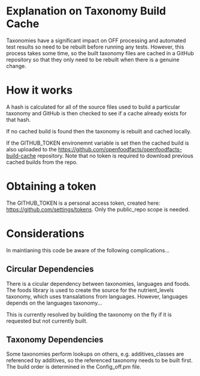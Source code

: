 # Explanation on Taxonomy Build Cache

Taxonomies have a significant impact on OFF processing and automated test results so need to be rebuilt before running any tests. However, this process takes some time, so the built taxonomy files are cached in a GitHub repository so that they only need to be rebuilt when there is a genuine change.

# How it works
A hash is calculated for all of the source files used to build a particular taxonomy and GitHub is then checked to see if a cache already exists for that hash.

If no cached build is found then the taxonomy is rebuilt and cached locally.

If the GITHUB_TOKEN environemnt variable is set then the cached build is also uploaded to the https://github.com/openfoodfacts/openfoodfacts-build-cache repository. Note that no token is required to download previous cached builds from the repo.

# Obtaining a token

The GITHUB_TOKEN is a personal access token, created here: https://github.com/settings/tokens. Only the public_repo scope is needed.

# Considerations

In maintianing this code be aware of the following complications...

## Circular Dependencies

There is a cicular dependency between taxonomies, languages and foods. The foods library is used to create the source for the nutrient_levels taxonomy, which uses transalations from languages. However, languages depends on the languages taxonomy...

This is currently resolved by building the taxonomy on the fly if it is requested but not currently built.

## Taxonomy Dependencies

Some taxonomies perform lookups on others, e.g. additives_classes are referenced by additives, so the referenced taxonomy needs to be built first. The build order is determined in the Config_off.pm file.


